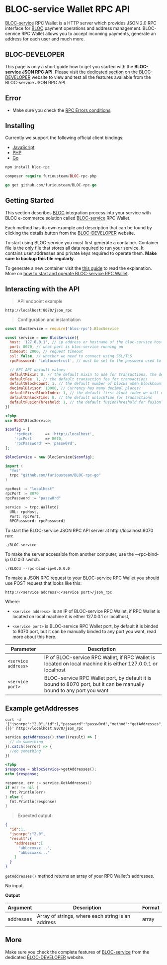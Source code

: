 # **BLOC-service Wallet RPC API**

[BLOC-service](bloc-service-index.md) RPC Wallet is a HTTP server which provides JSON 2.0 RPC interface for [BLOC](https://bloc.money) payment operations and address management. BLOC-service RPC Wallet allows you to accept incoming payments, generate an address for each user and much more.

## **BLOC-DEVELOPER**

This page is only a short guide how to get you started with the **BLOC-service JSON RPC API**. Please visit the [dedicated section on the BLOC-DEVELOPER](https://bloc-developer.com/api_bloc-service/json) website to view and test all the features available from the BLOC-service JSON RPC API.

## **Error**

* Make sure you check the [RPC Errors conditions](../API/rpc-api-error-conditions.md).

## **Installing**

Currently we support the following official client bindings:

* [JavaScript](https://www.npmjs.com/package/bloc-rpc)
* [PHP](https://github.com/furiousteam/BLOC-rpc-php)
* [Go](https://github.com/furiousteam/BLOC-rpc-go)

```javascript
npm install bloc-rpc
```

```php
composer require furiousteam/BLOC-rpc-php
```

```go
go get github.com/furiousteam/BLOC-rpc-go
```

## **Getting Started**

This section describes [BLOC](https://bloc.money) integration process into your service with BLOC e-commerce solution called [BLOC-service](bloc-service-index.md) RPC Wallet.

Each method has its own example and description that can be found by clicking the details button from the [BLOC-DEVELOPER](https://bloc-developer.com/api_bloc-service/json?lang=english) website.
 
To start using BLOC-service you must first generate a container. Container file is the only file that stores all data required to run your service. It contains user addresses and private keys required to operate them. **Make sure to backup this file regularly**.

To generate a new container visit the [this guide](bloc-service-command-line.md#generate-a-new-container-file) to read the explanation. More on [how to start and operate BLOC-service RPC Wallet](bloc-service-command-line.md).


## **Interacting with the API**

> API endpoint example

```
http://localhost:8070/json_rpc
```

> Configuration and instantiation

```javascript
const BlocService = require('bloc-rpc').BlocService

const service = new BlocService({
  host: '127.0.0.1', // ip address or hostname of the bloc-service host
  port: 8070, // what port is bloc-service running on
  timeout: 2000, // request timeout
  ssl: false, // whether we need to connect using SSL/TLS
  rpcPassword: 'inblocwetrust', // must be set to the password used to run bloc-service

  // RPC API default values
  defaultMixin: 0, // the default mixin to use for transactions, the default setting is false which means we don't have a default value
  defaultFee: 1, // the default transaction fee for transactions
  defaultBlockCount: 1, // the default number of blocks when blockCount is required
  decimalDivisor: 10000, // Currency has many decimal places?
  defaultFirstBlockIndex: 1, // the default first block index we will use when it is required
  defaultUnlockTime: 0, // the default unlockTime for transactions
  defaultFusionThreshold: 1, // the default fusionThreshold for fusion transactions
})
```

```php
<?php
use BLOC\BlocService;

$config = [
    'rpcHost'     => 'http://localhost',
    'rpcPort'     => 8070,
    'rpcPassword' => 'passw0rd',
];

$blocService = new BlocService($config);
```

```go
import (
  "fmt"
  trpc "github.com/furiousteam/BLOC-rpc-go"
)

rpcHost := "localhost"
rpcPort := 8070
rpcPassword := "passw0rd"

service := trpc.Walletd{
  URL: rpcHost,
  Port: rpcPort,
  RPCPassword: rpcPassword}
```

To start the BLOC-service JSON RPC API server at http://localhost:8070 run:

`./BLOC-service`
 
To make the server accessible from another computer, use the --rpc-bind-ip 0.0.0.0 switch.

`./BLOCd --rpc-bind-ip=0.0.0.0`
 
To make a JSON RPC request to your BLOC-service RPC Wallet you should use POST request that looks like this:
 
`http://<service address>:<service port>/json_rpc`
 
Where:

- `<service address> `is an IP of BLOC-service RPC Wallet, if RPC Wallet is located on local machine it is either 127.0.0.1 or localhost,

- `<service port>` is BLOC-service RPC Wallet port, by default it is binded to 8070 port, but it can be manually binded to any port you want, read more about this here.


Parameter            | Description
-------------------- | ------------------------------------------------------------
`<service address>`  | IP of BLOC-service RPC Wallet, if RPC Wallet is located on local machine it is either 127.0.0.1 or localhost
`<service port>`     | BLOC-service RPC Wallet port, by default it is bound to 8070 port, but it can be manually bound to any port you want



## **Example getAddresses**

```shell
curl -d '{"jsonrpc":"2.0","id":1,"password":"passw0rd","method":"getAddresses","params":{}}' http://localhost:8070/json_rpc
```

```javascript
service.getAddresses().then((result) => {
  // do something
}).catch((error) => {
  //do something
})
```

```php
<?php
$response = $blocService->getAddresses();
echo $response;
```

```go
response, err := service.GetAddresses()
if err != nil {
  fmt.Println(err)
} else {
  fmt.Println(response)
}
```

> Expected output:

```json
{
  "id":1,
  "jsonrpc":"2.0",
  "result":{
    "addresses":[
      "abLocxxxx...",
      "abLocxxxx..."
    ]
  }
}
```

`getAddresses()` method returns an array of your RPC Wallet's addresses.

No input.

**Output**

Argument          | Description                                           | Format
----------------- | ----------------------------------------------------- | ------
addresses	      | Array of strings, where each string is an address	  | array


## **More**

Make sure you check the complete features of [BLOC-service](https://bloc-developer.com/api_bloc-service/json) from the dedicated [BLOC-DEVELOPER](https://bloc-developer.com) website.